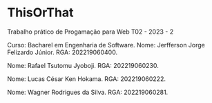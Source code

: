 # ThisOrThat
Trabalho prático de Progamação para Web T02 - 2023 - 2

Curso: Bacharel em Engenharia de Software.
Nome: Jerfferson Jorge Felizardo Júnior.
RGA: 202219060400. 


Nome: Rafael Tsutomu Jyoboji.
RGA: 202219060230.


Nome: Lucas César Ken Hokama.
RGA: 202219060222.


Nome: Wagner Rodrigues da Silva.
RGA: 202219060281.

